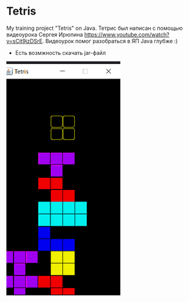 # Tetris
My training project "Tetris" on Java.
Тетрис был написан с помощью видеоурока Сергея Ирюпина https://www.youtube.com/watch?v=sCit9jzDSrE. Видеоурок помог разобраться в ЯП Java глубже :)

- Есть возмжность скачать jar-файл

![alt text](screenshots/tetr.png "Example")


